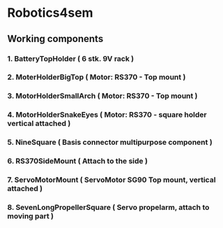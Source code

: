 # Robotics4sem

## Working components
### 1. BatteryTopHolder ( 6 stk. 9V rack ) 
### 2. MoterHolderBigTop ( Motor: RS370 - Top mount ) 
### 3. MotorHolderSmallArch ( Motor: RS370 - Top mount )
### 4. MotorHolderSnakeEyes ( Motor: RS370 - square holder vertical attached )
### 5. NineSquare ( Basis connector multipurpose component )
### 6. RS370SideMount ( Attach to the side ) 
### 7. ServoMotorMount ( ServoMotor SG90 Top mount, vertical attached )
### 8. SevenLongPropellerSquare ( Servo propelarm, attach to moving part )
